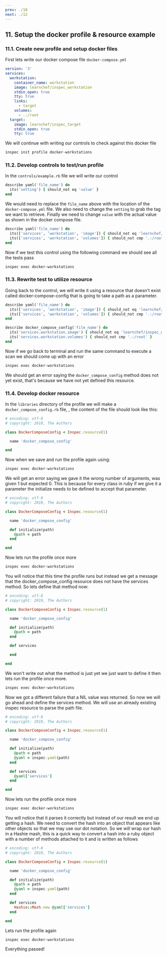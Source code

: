 ```yaml
---
prev: ./10
next: ./12
---
```


## 11. Setup the docker profile & resource example
### 11.1. Create new profile and setup docker files
First lets write our docker compose file `docker-compose.yml`
```yaml
version: '3'
services:
  workstation:
    container_name: workstation
    image: learnchef/inspec_workstation
    stdin_open: true
    tty: true
    links:
      - target
    volumes:
      - .:/root
  target:
    image: learnchef/inspec_target
    stdin_open: true
    tty: true
```

We will continue with writing our controls to check against this docker file
```bash
inspec init profile docker-workstations
```

### 11.2. Develop controls to test/run profile
In the `controls/example.rb` file we will write our control

```ruby
describe yaml('file_name') do
  its('setting') { should_not eq 'value' }
end
```

We would need to replace the `file_name` above with the location of the `docker-compose.yml` file. We also need to change the `setting` to grab the tag we want to retrieve. Finally we need to change `value` with the actual value as shown in the docker compose file.

```ruby
describe yaml('file_name') do
  its(['services', 'workstation', 'image']) { should_not eq 'learnchef/inspec_workstation' }
  its(['services', 'workstation', 'volumes']) { should_not cmp '.:/root' }
end
```

Now if we test this control using the following command we should see all the tests pass

```bash
inspec exec docker-workstations
```

### 11.3. Rewrite test to utilize resource
Going back to the control, we will write it using a resource that doesn't exist called docker-compose-config that is going to take a path as a parameter.

```ruby
describe yaml('file_name') do
  its(['services', 'workstation', 'image']) { should_not eq 'learnchef/inspec_workstation' }
  its(['services', 'workstation', 'volumes']) { should_not cmp '.:/root' }
end

describe docker_compose_config('file_name') do
  its('services.workstation.image') { should_not eq 'learnchef/inspec_workstation' }
  its('services.workstation.volumes') { should_not cmp '.:/root' }
end
```

Now if we go back to terminal and run the same command to execute a scan we should come up with an error

```bash
inspec exec docker-workstations
```

We should get an error saying the `docker_compose_config` method does not yet exist, that's because we have not yet defined this resource.

### 11.4. Develop docker resource
In the `libraries` directory of the profile we will make a `docker_compose_config.rb` file, , the content of the file should look like this:

```ruby
# encoding: utf-8
# copyright: 2019, The Authors

class DockerComposeConfig < Inspec.resource(1)

  name 'docker_compose_config'

end
```

Now when we save and run the profile again using:

```bash
inspec exec docker-workstations
```

We will get an error saying we gave it the wrong number of arguments, was given 1 but expected 0. This is because for every class in ruby if we give it a parameter the initialize needs to be defined to accept that parameter.

```ruby
# encoding: utf-8
# copyright: 2019, The Authors

class DockerComposeConfig < Inspec.resource(1)

  name 'docker_compose_config'

  def initialize(path)
    @path = path
  end

end
```

Now lets run the profile once more

```bash
inspec exec docker-workstations
```

You will notice that this time the profile runs but instead we get a message that the docker_compose_config resource does not have the services method. So lets define that method now:

```ruby
# encoding: utf-8
# copyright: 2019, The Authors

class DockerComposeConfig < Inspec.resource(1)

  name 'docker_compose_config'

  def initialize(path)
    @path = path
  end

  def services

  end

end
```

We won't write out what the method is just yet we just want to define it then lets run the profile once more.

```bash
inspec exec docker-workstations
```

Now we got a different failure that a NIL value was returned. So now we will go ahead and define the services method. We will use an already existing inspec resource to parse the path file.

```ruby
# encoding: utf-8
# copyright: 2019, The Authors

class DockerComposeConfig < Inspec.resource(1)

  name 'docker_compose_config'

  def initialize(path)
    @path = path
    @yaml = inspec.yaml(path)
  end

  def services
    @yaml['services']
  end

end
```

Now lets run the profile once more

```bash
inspec exec docker-workstations
```

You will notice that it parses it correctly but instead of our result we end up getting a hash. We need to convert the hash into an object that appears like other objects so that we may use our dot notation. So we will wrap our hash in a Hashie mash, this is a quick way to convert a hash into a ruby object with a number of methods attached to it and is written as follows

```ruby
# encoding: utf-8
# copyright: 2019, The Authors

class DockerComposeConfig < Inspec.resource(1)

  name 'docker_compose_config'

  def initialize(path)
    @path = path
    @yaml = inspec.yaml(path)
  end

  def services
    Hashie::Mash.new @yaml['services']
  end

end
```

Lets run the profile again

```bash
inspec exec docker-workstations
```

Everything passed!